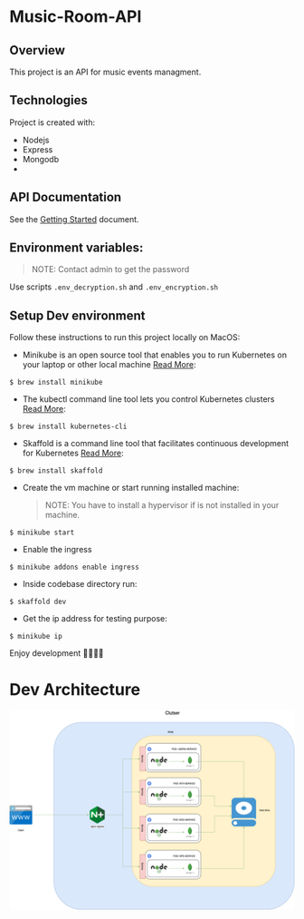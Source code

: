 # Music-Room-API

## Overview

This project is an API for music events managment.

## Technologies

Project is created with:

- Nodejs
- Express
- Mongodb
- 
## API Documentation

See the [Getting Started](https://documenter.getpostman.com/view/10811880/TzY68Z8M) document.

## Environment variables:
> NOTE: Contact admin to get the password

Use scripts ```.env_decryption.sh``` and ```.env_encryption.sh```

## Setup Dev environment

Follow these instructions to run this project locally on MacOS:

- Minikube is an open source tool that enables you to run Kubernetes on your laptop or other local machine [Read More](https://kubernetes.io/docs/tutorials/hello-minikube/):

```
$ brew install minikube
```

- The kubectl command line tool lets you control Kubernetes clusters [Read More](https://kubernetes.io/docs/tasks/tools/):

```
$ brew install kubernetes-cli
```

- Skaffold is a command line tool that facilitates continuous development for Kubernetes [Read More](https://skaffold.dev/):

```
$ brew install skaffold
```

- Create the vm machine or start running installed machine:
  > NOTE: You have to install a hypervisor if is not installed in your machine.

```
$ minikube start
```

- Enable the ingress

```
$ minikube addons enable ingress
```

- Inside codebase directory run:

```
$ skaffold dev
```

- Get the ip address for testing purpose:

```
$ minikube ip
```

Enjoy development 🎉🎉🎉🎉

# Dev Architecture

![alt text](https://github.com/simofilahi/Music-Room-API/blob/main/assets/dev-architecture.png)
